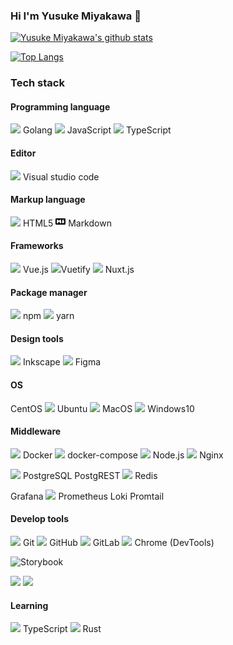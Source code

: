### Hi I'm Yusuke Miyakawa 👋

[![Yusuke Miyakawa's github stats](https://github-readme-stats.vercel.app/api?username=chidoriashi1990)](https://github.com/anuraghazra/github-readme-stats)

[![Top Langs](https://github-readme-stats.vercel.app/api/top-langs/?username=chidoriashi1990&layout=compact)](https://github.com/anuraghazra/github-readme-stats)

### Tech stack
#### Programming language
<img src="https://raw.githubusercontent.com/konpa/devicon/master/icons/go/go-original.svg" width=16 /> Golang  <img src="https://raw.githubusercontent.com/konpa/devicon/master/icons/javascript/javascript-original.svg" width=16 /> JavaScript <img src="https://raw.githubusercontent.com/konpa/devicon/master/icons/typescript/typescript-original.svg" width=16 /> TypeScript

#### Editor
<img src="https://github.com/microsoft/vscode-docs/blob/master/images/logo-stable.png" width=16 /> Visual studio code

#### Markup language
<img src="https://raw.githubusercontent.com/konpa/devicon/master/icons/html5/html5-original.svg" width=16 /> HTML5  <img src="https://raw.githubusercontent.com/primer/octicons/master/icons/markdown-16.svg" width=16 /> Markdown

#### Frameworks
<img src="https://github.com/konpa/devicon/blob/master/icons/vuejs/vuejs-original.svg" width=16 /> Vue.js  <img src="https://cdn.vuetifyjs.com/images/logos/logo.svg" width=16 />Vuetify  <img src="https://nuxtjs.org/meta_400.png" width=16 /> Nuxt.js

#### Package manager
<img src="https://raw.githubusercontent.com/konpa/devicon/master/icons/npm/npm-original-wordmark.svg" width=16 /> npm  <img src="https://raw.githubusercontent.com/konpa/devicon/master/icons/yarn/yarn-original.svg" width=16 /> yarn

#### Design tools
<img src="https://raw.githubusercontent.com/konpa/devicon/master/icons/inkscape/inkscape-original.svg" width=16 /> Inkscape <img  src="https://upload.wikimedia.org/wikipedia/commons/3/33/Figma-logo.svg" width=12 /> Figma

#### OS
CentOS  <img src="https://raw.githubusercontent.com/konpa/devicon/master/icons/ubuntu/ubuntu-plain.svg" width=16 /> Ubuntu  <img src="https://raw.githubusercontent.com/konpa/devicon/master/icons/apple/apple-original.svg" width=16 /> MacOS  <img src="https://raw.githubusercontent.com/konpa/devicon/master/icons/windows8/windows8-original.svg" width=16 /> Windows10

#### Middleware
<img src="https://raw.githubusercontent.com/konpa/devicon/master/icons/docker/docker-original.svg" width=16 /> Docker  <img src="https://raw.githubusercontent.com/docker/compose/master/logo.png" width=16 /> docker-compose  <img src="https://raw.githubusercontent.com/konpa/devicon/master/icons/nodejs/nodejs-original.svg" width=16 /> Node.js  <img src="https://raw.githubusercontent.com/konpa/devicon/master/icons/nginx/nginx-original.svg" width=16 /> Nginx  

<img src="https://raw.githubusercontent.com/konpa/devicon/master/icons/postgresql/postgresql-original.svg" width=16 /> PostgreSQL  PostgREST
<img src="https://raw.githubusercontent.com/konpa/devicon/master/icons/redis/redis-original.svg" width=16 /> Redis

Grafana  <img src="https://upload.wikimedia.org/wikipedia/commons/3/38/Prometheus_software_logo.svg" width=16 /> Prometheus  Loki  Promtail

#### Develop tools
<img src="https://raw.githubusercontent.com/konpa/devicon/master/icons/git/git-original.svg" width=16 /> Git  <img src="https://raw.githubusercontent.com/konpa/devicon/master/icons/github/github-original.svg" width=16 /> GitHub  <img src="https://raw.githubusercontent.com/konpa/devicon/master/icons/gitlab/gitlab-original.svg" width=16 /> GitLab  <img src="https://raw.githubusercontent.com/konpa/devicon/master/icons/chrome/chrome-original.svg" width=16 /> Chrome (DevTools)

<img src="https://user-images.githubusercontent.com/321738/63501763-88dbf600-c4cc-11e9-96cd-94adadc2fd72.png" alt="Storybook" width=120 />

<img src="https://raw.githubusercontent.com/swagger-api/swagger.io/wordpress/images/assets/SWU-logo-clr.svg" width=96 /> <img src="https://raw.githubusercontent.com/swagger-api/swagger.io/wordpress/images/assets/SWE-logo-clr.png" width=120 />

#### Learning
<img src="https://raw.githubusercontent.com/konpa/devicon/master/icons/typescript/typescript-plain.svg" width=16 /> TypeScript  <img src="https://raw.githubusercontent.com/konpa/devicon/master/icons/rust/rust-plain.svg" width=16 /> Rust
